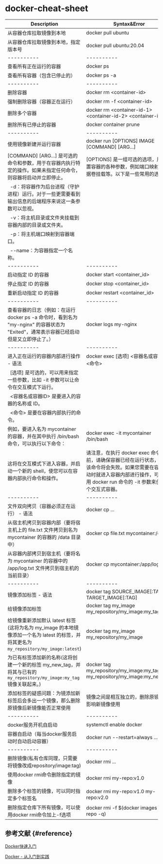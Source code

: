 # docker-cheat-sheet

| Description                        |   Syntax&Error                                                    |
| ---------------------------------- | ----------------------------------------------------------------- |
| 从容器仓库拉取镜像到本地 | docker pull ubuntu |
| 从容器仓库拉取镜像到本地，指定版本号 | docker pull ubuntu:20.04 |
| ---------- | ---------- |
| 查看所有正在运行的容器 | docker ps |
| 查看所有容器（包含已停止的） | docker ps -a |
| ---------- | ---------- |
| 删除容器 | docker rm &#60;container-id&#62; |
| 强制删除容器（容器正在运行） | docker rm -f &#60;container-id&#62; |
| 删除多个容器 | docker rm &#60;container-id-1&#62; &#60;container-id-2&#62; &#60;container-id-3&#62; |
| 删除所有已停止的容器 | docker container prune |
| ---------- | ---------- |
| 使用镜像新建并运行容器 | docker run [OPTIONS] IMAGE [COMMAND] [ARG...] |
| [COMMAND] [ARG...] 是可选的命令和参数，用于在容器内执行特定的操作。如果未指定任何命令，则容器将启动并立即停止。 | [OPTIONS] 是一组可选的选项，用于配置容器的各种参数，例如端口映射、数据卷挂载等。以下是一些常用的选项： |
| &nbsp;&nbsp;-d：将容器作为后台进程（守护进程）运行。对于一些更需要看到输出信息的后端程序来说这一条参数可以忽视。 | |
| &nbsp;&nbsp;-v：将主机目录或文件夹挂载到容器内部的目录或文件夹。 | |
| &nbsp;&nbsp;-p：将主机端口映射到容器端口。 | |
| &nbsp;&nbsp;--name：为容器指定一个名称。 | |
| ---------- | ---------- |
| 启动指定 ID 的容器 | docker start &#60;container_id&#62; |
| 停止指定 ID 的容器 | docker stop &#60;container_id&#62; |
| 重新启动指定 ID 的容器 | docker restart &#60;container_id&#62; |
| ---------- | ---------- |
| 查看容器的日志（例如：在运行 docker ps -a 命令时，看到名为 "my-nginx" 的容器状态为 "Exited"，通常表示容器已经启动但是又立即停止了。） | docker logs my-nginx |
| ---------- | ---------- |
| 进入正在运行的容器内部进行操作 - 语法 | docker exec [选项] &#60;容器名或容器ID&#62; &#60;命令&#62; |
| &nbsp;&nbsp;[选项] 是可选的，可以用来指定一些参数，比如 -it 参数可以让命令在交互模式下运行。 |  |
| &nbsp;&nbsp;&#60;容器名或容器ID&#62; 是要进入的容器的名称或 ID。 | |
| &nbsp;&nbsp;&#60;命令&#62; 是要在容器内部执行的命令。 | |
| 例如，要进入名为 mycontainer 的容器，并在其中执行 /bin/bash 命令，可以执行以下命令： | docker exec -it mycontainer /bin/bash |
| 这将在交互模式下进入容器，并启动一个新的 shell，使您可以在容器内部执行命令和操作。 | 请注意，在执行 docker exec 命令之前，请确保容器已经在运行状态，否则该命令将会失败。如果您需要在容器启动时就进入容器内部进行操作，可以使用 docker run 命令的 -it 参数来创建一个交互式容器。 |
| ---------- | ---------- |
| 文件双向拷贝（容器必须正在运行） - 语法 | docker cp ... |
| 从宿主机拷贝到容器内部（要将宿主机上的 file.txt 文件拷贝到名为 mycontainer 的容器的 /data 目录中） | docker cp file.txt mycontainer:/data |
| 从容器内部拷贝到宿主机（要将名为 mycontainer 的容器中的 /app/log.txt 文件拷贝到宿主机的当前目录） | docker cp mycontainer:/app/log.txt . |
| ---------- | ---------- |
| 镜像添加标签 - 语法 | docker tag SOURCE_IMAGE[:TAG] TARGET_IMAGE[:TAG] |
| 给镜像添加标签 | docker tag my_image my_repository/my_image:my_tag |
| 给镜像重新添加默认 latest 标签(这将为名为 my_image 的本地镜像添加一个名为 latest 的标签，并将其更名为 `my_repository/my_image:latest`) | docker tag my_image my_repository/my_image |
| 为已有标签添加新的名称(这将创建一个新的标签 my_new_tag，并将其与已有的 `my_repository/my_image:my_tag` 镜像关联起来。) | docker tag my_repository/my_image:my_tag my_repository/my_image:my_new_tag |
| 添加标签的疑惑问题：为镜添加新标签后会多出一个镜像，那么删除原镜像后新镜像能否正常使用 | 镜像之间是相互独立的，删除原镜像不影响新镜像使用 |
| ---------- | ---------- |
| docker服务开机自启动 | systemctl enable docker |
| 容器自启动（每当docker服务启动时自动启动容器） | docker run --restart=always ... |
| ---------- | ---------- |
| 删除镜像(私有仓库同理，只需要将镜像改成repository/image:tag) | docker rmi ... |
| 使用docker rmi命令删除指定的镜像 | docker rmi my-repo:v1.0 |
| 删除多个标签的镜像，可以同时指定多个标签名 | docker rmi my-repo:v1.0 my-repo:v2.0 |
| 删除指定仓库下所有镜像，可以使用docker rmi命令加上-f选项 | docker rmi -f $(docker images my-repo -q) |



## 参考文献 {#reference}
[Docker快速入门](https://docker.easydoc.net/doc/81170005/cCewZWoN/lTKfePfP)

[Docker - 从入门到实践](https://yeasy.gitbook.io/docker_practice/)
